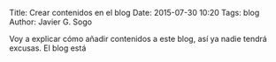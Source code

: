 Title: Crear contenidos en el blog
Date: 2015-07-30 10:20
Tags: blog
Author: Javier G. Sogo

Voy a explicar cómo añadir contenidos a este blog, así ya nadie tendrá excusas. El blog está 
